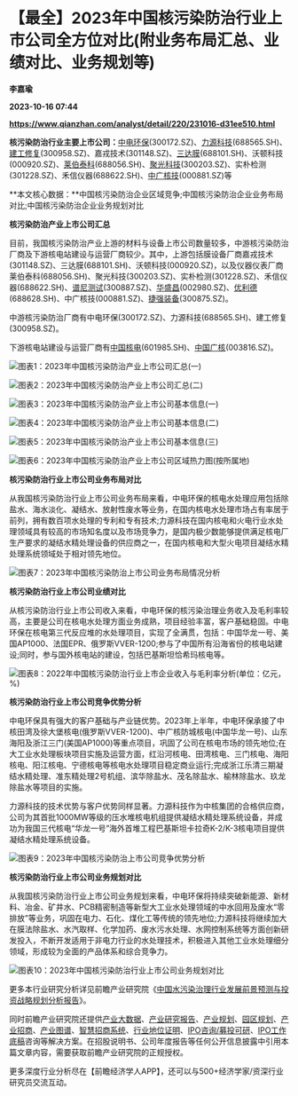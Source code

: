 # 【最全】2023年中国核污染防治行业上市公司全方位对比(附业务布局汇总、业绩对比、业务规划等)
**李嘉瑜**

**2023-10-16 07:44**

**https://www.qianzhan.com/analyst/detail/220/231016-d31ee510.html**

**核污染防治行业主要上市公司：**[中电环保](https://stock.qianzhan.com/hs/zhengquan_300172.SZ.html)(300172.SZ)、[力源科技](https://stock.qianzhan.com/hs/zhengquan_688565.SH.html)(688565.SH)、[建工修复](https://stock.qianzhan.com/hs/zhengquan_300958.SZ.html)(300958.SZ)、嘉戎技术(301148.SZ)、[三达膜](https://stock.qianzhan.com/hs/zhengquan_688101.SH.html)(688101.SH)、沃顿科技(000920.SZ)、[莱伯泰科](https://stock.qianzhan.com/hs/zhengquan_688056.SH.html)(688056.SH)、[聚光科技](https://stock.qianzhan.com/hs/zhengquan_300203.SZ.html)(300203.SZ)、实朴检测(301228.SZ)、禾信仪器(688622.SH)、[中广核技](https://stock.qianzhan.com/hs/zhengquan_000881.SZ.html)(000881.SZ)等

**本文核心数据：**中国核污染防治企业区域竞争;中国核污染防治企业业务布局对比;中国核污染防治企业业务规划对比

**核污染防治产业上市公司汇总**

目前，我国核污染防治产业上游的材料与设备上市公司数量较多，中游核污染防治厂商及下游核电站建设与运营厂商较少。其中，上游包括膜设备厂商嘉戎技术(301148.SZ)、三达膜(688101.SH)、沃顿科技(000920.SZ)，以及仪器仪表厂商莱伯泰科(688056.SH)、聚光科技(300203.SZ)、实朴检测(301228.SZ)、禾信仪器(688622.SH)、[谱尼测试](https://stock.qianzhan.com/hs/zhengquan_300887.SZ.html)(300887.SZ)、[华盛昌](https://stock.qianzhan.com/hs/zhengquan_002980.SZ.html)(002980.SZ)、[优利德](https://stock.qianzhan.com/hs/zhengquan_688628.SH.html)(688628.SH)、中广核技(000881.SZ)、[捷强装备](https://stock.qianzhan.com/hs/zhengquan_300875.SZ.html)(300875.SZ)。

中游核污染防治厂商有中电环保(300172.SZ)、力源科技(688565.SH)、建工修复(300958.SZ)。

下游核电站建设与运营厂商有[中国核电](https://stock.qianzhan.com/hs/zhengquan_601985.SH.html)(601985.SH)、[中国广核](https://stock.qianzhan.com/hs/zhengquan_003816.SZ.html)(003816.SZ)。

![图表1：2023年中国核污染防治产业上市公司汇总(一)](https://img3.qianzhan.com/news/202310/16/20231016-bf6cc55242a6d154.png)

![图表2：2023年中国核污染防治产业上市公司汇总(二)](https://img3.qianzhan.com/news/202310/16/20231016-015c7570484482ba.png)

![图表3：2023年中国核污染防治产业上市公司基本信息(一)](https://img3.qianzhan.com/news/202310/16/20231016-0c9e320805444d92.png)

![图表4：2023年中国核污染防治产业上市公司基本信息(二)](https://img3.qianzhan.com/news/202310/16/20231016-ec46adc5d063080a.png)

![图表5：2023年中国核污染防治产业上市公司基本信息(三)](https://img3.qianzhan.com/news/202310/16/20231016-b81f1e900fd90e08.png)

![图表6：2023年中国核污染防治产业上市公司区域热力图(按所属地)](https://img3.qianzhan.com/news/202310/16/20231016-3a4ba2024b7c64eb.png)

**核污染防治行业上市公司业务布局对比**

从我国核污染防治行业上市公司业务布局来看，中电环保的核电水处理应用包括除盐水、海水淡化、凝结水、放射性废水等业务，在国内核电水处理市场占有率居于前列，拥有数百项水处理的专利和专有技术;力源科技在国内核电和火电行业水处理领域具有较高的市场知名度以及市场竞争力，是国内极少数能够提供满足核电厂生产要求的凝结水精处理设备的供应商之一，在国内核电和大型火电项目凝结水精处理系统领域处于相对领先地位。

![图表7：2023年中国核污染防治上市公司业务布局情况分析](https://img3.qianzhan.com/news/202310/16/20231016-15ea0ebbdaf58c1c.png)

**核污染防治行业上市公司业绩对比**

从核污染防治行业上市公司收入来看，中电环保的核污染治理业务收入及毛利率较高，主要是公司在核电水处理方面业务成熟，项目经验丰富，客户基础稳固。中电环保在核电第三代反应堆的水处理项目，实现了全满贯，包括：中国华龙一号、美国AP1000、法国EPR、俄罗斯VVER-1200;参与了中国所有沿海省份的核电站建设;同时，参与国外核电站的建设，包括巴基斯坦恰希玛核电等。

![图表8：2022年中国核污染防治行业上市企业收入与毛利率分析(单位：亿元，%)](https://img3.qianzhan.com/news/202310/16/20231016-ddf80c471e71e4b1.png)

**核污染防治行业上市公司竞争优势分析**

中电环保具有强大的客户基础与产业链优势。2023年上半年，中电环保承接了中核田湾及徐大堡核电(俄罗斯VVER-1200)、中广核防城核电(中国华龙一号)、山东海阳及浙江三门(美国AP1000)等重点项目，巩固了公司在核电市场的领先地位;在大工业水处理板块项目实施及运营方面，红沿河核电、田湾核电、三门核电、海阳核电、阳江核电、宁德核电等核电水处理项目稳定商业运行;完成浙江乐清三期凝结水精处理、准东精处理2号机组、滨华除盐水、茂名除盐水、榆林除盐水、玖龙除盐水等项目的实施。

力源科技的技术优势与客户优势同样显著。力源科技作为中核集团的合格供应商，公司为其首批1000MW等级的压水堆核电机组提供凝结水精处理系统设备，并成功为我国三代核电“华龙一号”海外首堆工程巴基斯坦卡拉奇K-2/K-3核电项目提供凝结水精处理系统设备。

![图表9：2023年中国核污染防治上市公司竞争优势分析](https://img3.qianzhan.com/news/202310/16/20231016-26b5ad0dc7c93503.png)

**核污染防治行业上市公司业务规划对比**

从我国核污染防治行业上市公司业务规划来看，中电环保将持续突破新能源、新材料、冶金、矿井水、PCB精密制造等新型大工业水处理领域的中水回用及废水“零排放”等业务，巩固在电力、石化、煤化工等传统的领先地位;力源科技将继续加大在膜法除盐水、水汽取样、化学加药、废水污水处理、水网控制系统等方面创新研发投入，不断开发适用于非电力行业的水处理技术，积极进入其他工业水处理细分领域，形成较为全面的产品体系和综合竞争力。

![图表10：2023年中国核污染防治行业上市公司业务规划对比](https://img3.qianzhan.com/news/202310/16/20231016-81bb397e1d71f876.png)

更多本行业研究分析详见前瞻产业研究院《[中国水污染治理行业发展前景预测与投资战略规划分析报告](https://bg.qianzhan.com/report/detail/03d865c43d5b4cef.html)》。

同时前瞻产业研究院还提供[产业大数据](https://d.qianzhan.com/)、[产业研究报告](https://bg.qianzhan.com/report/hotlist/)、[产业规划](https://f.qianzhan.com/chanyeguihua2/)、[园区规划](https://f.qianzhan.com/yuanqu/)、[产业招商](https://f.qianzhan.com/chanyezhaoshang/)、[产业图谱](https://bg.qianzhan.com/report/lianglian/)、[智慧招商系统](https://z.qianzhan.com/)、[行业地位证明](https://bg.qianzhan.com/report/qyppcs)、[IPO咨询/募投可研](https://ipo.qianzhan.com/mutou/)、[IPO工作底稿](https://ipo.qianzhan.com/digao/)咨询等解决方案。在招股说明书、公司年度报告等任何公开信息披露中引用本篇文章内容，需要获取前瞻产业研究院的正规授权。

更多深度行业分析尽在【前瞻经济学人APP】，还可以与500+经济学家/资深行业研究员交流互动。